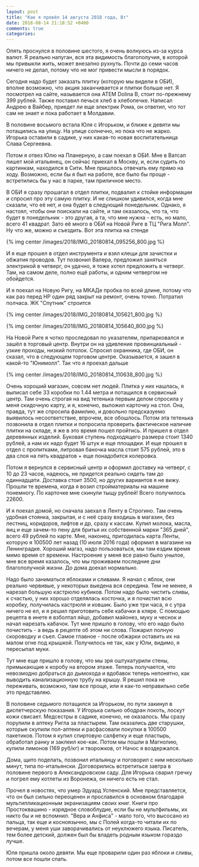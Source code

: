 ```yaml
---
layout: post
title: "Как я провёл 14 августа 2018 года, Вт"
date: 2018-08-14 21:18:52 +0400
comments: true
categories: 
---
```

Опять проснулся в половине шестого, я очень волнуюсь из-за курса валют. Я реально напуган, вся эта видимость благополучия, в которой мы привыкли жить, может внезапно рухнуть. Почти до семи часов ничего не делал, потому что не мог привести мысли в порядок.

Сегодня надо будет заказать плитку (которую мы видели в ОБИ), вполне возможно, что акция заканчивается и плитки больше нет. Я посмотрел на сайте, называется она АТЕМ Dolina B, стоит по-прежнему 399 рублей. Также поставил печься хлеб в хлебопечке. Написал Андрею в Вайбер, приедет ли еще электрик Рома, он ответил, что тот сам не знает и пока работает в Молдавии.

В половине восьмого встала Юля с Игорьком, и ближе к девяти мы потащились на улицу. На улице солнечно, но пока что не жарко. Игорька оставили в садике, у них какая-то новая воспитательница Слава Сергеевна.

Потом я отвез Юлю на Планерную, а сам поехал в ОБИ. Мне в Ватсап пишет мой итальянец, он сейчас приехал в Москву, и, если судить по картинкам, находился в Сити. Мне пришлось отвечать ему прямо на ходу. Возможно, если бы я был на работе, все было бы проще - встретились бы у нас в парке, там приличное место.

В ОБИ я сразу прошагал в отдел плитки, подвалил к стойке информации и спросил про эту самую плитку. И не слишком удивился, когда мне сказали, что её нет, и она будет в следующий понедельник. Однако, я настоял, чтобы они поискали на сайте, и там оказалось, что та, что будет в понедельник - это другая, а та, что мне нужна - есть, но мало, всего 41 квадрат. Зато её много в ОБИ на Новой Риге в ТЦ "Рига Молл". Ну что же, можно и съездить. Вот эта плитка на стенде

{% img center /images/2018/IMG_20180814_095256_800.jpg %}

И я еще прошел в отдел инструмента и взял клещи для зачистки и обжатия проводов. Тут позвонил Валера, предложил заняться электрикой в четверг, оч удачно, я тоже хотел предложить в четверг. Там, на самом деле, полно ещё работы, и одним четвергом не обойдется.

И я поехал на Новую Ригу, на МКАДе пробка по всей длине, потому что как раз перед НР один ряд закрыт на ремонт, очень точно. Потратил полчаса. ЖК "Спутник" строится

{% img center /images/2018/IMG_20180814_105621_800.jpg %}

{% img center /images/2018/IMG_20180814_105640_800.jpg %}

На Новой Риге я чотко проследовал по указателям, припарковался и зашёл в торговый центр. Внутри он на удивление провинциальный - узкие проходы, низкий потолок. Спросил охранника, где ОБИ, он сказал, что в следующем торговом центре. Оказывается, я зашел в какой-то "Юнимолл". Так что я проехал дальше

{% img center /images/2018/IMG_20180814_110638_800.jpg %}

Очень хороший магазин, совсем нет людей. Плитка у них нашлась, я выписал себе 33 коробки по 1.44 метра и потащился в сервисный центр. Там очень строгая на вид тетенька первым делом спросила у меня скидочную карту, и я, конечно, выложил карточку на стол. Она, правда, тут же спросила фамилию, и довольно предсказуемо выявилось несоответствие, впрочем, все обошлось. Потом эта тетенька позвонила в отдел плитки и попросила проверить фактическое наличие плитки на складе, я же в это время пошел пройтись. И пришел в отдел деревянных изделий. Буковая ступень подходящего размера стоит 1340 рублей, а нам их надо будет 16 штук и еще площадки. И еще прошел в отдел с пропитками, литровая баночка масла стоит 575 рублей, это в два слоя на пять квадратов + еще понадобится колеровка.  

Потом я вернулся в сервисный центр и оформил доставку на четверг, с 10 до 23 часов, надеюсь, не придется реально сидеть там до одиннадцати. Доставка стоит 3500, но других вариантов я не вижу. Прошли те времена, когда я возил стройматериалы на машине понемногу. По карточке мне скинули тыщу рублей! Всего получилось 22600.

И я поехал домой, но сначала заехал в Ленту в Строгино. Там очень удобная стоянка, закрытая, и с неё сразу входишь в магазин, без лестниц, коридоров, лифтов и др, сразу к кассам. Купил молока, масла, яиц и еще зачем-то пену для бритья их собственной марки "365 дней", всего 49 рублей по карте. Мне, наконец, пригодилась карта Ленты, которую я 100500 лет назад (10 июля 2016 года) оформил в магазине на Ленинградке. Хороший магаз, надо пользоваться, мы там ездим время мимо время от времени. Настроение у меня все равно было унылое, мне все время казалось, что мы проживаем последние дни благополучной жизни. До дома доехал нормально.

Надо было заниматься яблоками и сливами. Я начал с яблок, они реально червивые, у некоторых выедена вся середина. Тем не менее, я нарезал большую кастрюлю кубиков. Потом надо было чистить сливы, к счастью, у них хорошо отделялась косточка, и я почистил всю коробку, получилась кастрюля и ковшик. Было уже три часа, я с утра ничего не ел, и я решил приготовить себе кабачки в кляре. С помощью рецепта в инете я взболтал яйцо, добавил майонез, муку и чеснок и начал нарезать кабачок. Тут мне пришло в голову, что его надо было почистить - а ведь в рецепте об этом ни слова. Пожарил полную скороводку и съел. Самое главное - после обжарки оставить их на малом огне под крышкой. Получилось не так, как у Юли, видимо, я пересыпал муки.

Тут мне еще пришло в голову, что мы зря оштукатурили стены, примыкающие к коробу на втором этаже. Теперь получается, что невозмодно добраться до дымохода и вдобавок теперь непонятно, как выводить канализационную трубу на крышу. Я решил пока не переживать, возможно, там все проще, или я как-то неправильно себе это представляю.

В половине седьмого потащился за Игорьком, по пути закинул в диспетчерскую показания. У Игорька сильно ободран локоть, лоскут кожи свисает. Медсестры в садике, конечно, не оказалось. Мы сразу порулили в аптеку Ригла за пластырем. Там оказались две старушки, которые скупили пол-аптеки и расфасовали покупки в 100500 пакетиков. Потом я купил спиртовую салфетку и еще пластырь, обработал ранку и заклеил кое-как. Потом мы пошли в Магнолию, купили лимонов (169 руб/кг) и творожков, от Начос я воздержался.

Дома, щито поделать, позвонил итальянцу и поговорил с ним несколько минут, типа по-итальянски. Договорились встретиться завтра в половине первого в Александровском саду. Для Игорька сварил гречку и погрел ему котлеты из Воронежа, он ничего есть не стал.

Прочел в новостях, что умер Эдуард Успенский. Мне представляется, что он был сильно переоценен и прославился в основном благодаря мультипликационным экранизациям своих книг. Книги про Простоквашино - изрядное словоблудие, если бы не мультфильмы, их никто бы и не вспомнил. "Вера и Анфиса" - мало того, что высосано из пальца, так еще и косноязычно, мы с Полей когда-то читали их по вечерам, у меня уши заворачивались от неуклюжего языка. Писатель, тем более детский, должен был бы владеть родным языком гораздо лучше.

Юля пришла около девяти. Мы еще проварили один раз яблоки и сливы, потом все пошли спать.